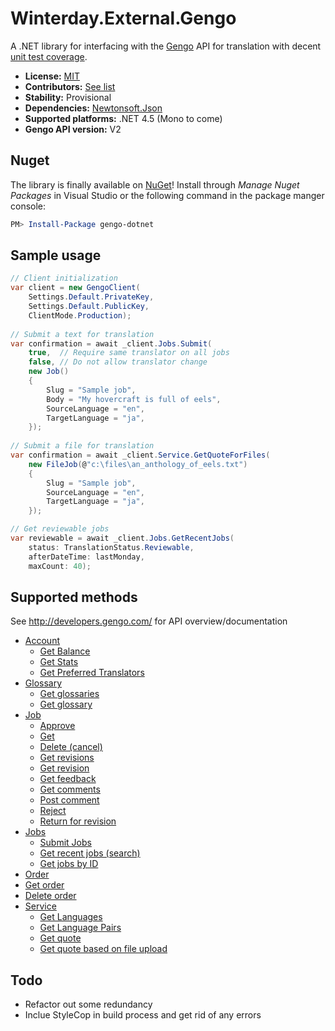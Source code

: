 Winterday.External.Gengo
========================

A .NET library for interfacing with the [Gengo](http://www.gengo.com)
API for translation with decent [unit test coverage](TESTING.md).

* **License:** [MIT](COPYING)
* **Contributors:** [See list](CONTRIBUTORS.md)
* **Stability:** Provisional
* **Dependencies:** [Newtonsoft.Json](https://github.com/JamesNK/Newtonsoft.Json/)
* **Supported platforms:** .NET 4.5 (Mono to come)
* **Gengo API version:** V2

Nuget
-----

The library is finally available on [NuGet](https://www.nuget.org/packages/gengo-dotnet/)! Install through *Manage Nuget Packages* in  Visual Studio or the following command in the package manger console:

```powershell
PM> Install-Package gengo-dotnet
```

Sample usage
------------

```csharp
// Client initialization
var client = new GengoClient(
    Settings.Default.PrivateKey,
    Settings.Default.PublicKey,
    ClientMode.Production);
        
// Submit a text for translation
var confirmation = await _client.Jobs.Submit(
    true,  // Require same translator on all jobs
    false, // Do not allow translator change
    new Job()
    {
        Slug = "Sample job",
        Body = "My hovercraft is full of eels",
        SourceLanguage = "en",
        TargetLanguage = "ja",
    });
    
// Submit a file for translation
var confirmation = await _client.Service.GetQuoteForFiles(
    new FileJob(@"c:\files\an_anthology_of_eels.txt")
    {
        Slug = "Sample job",
        SourceLanguage = "en",
        TargetLanguage = "ja",
    });

// Get reviewable jobs
var reviewable = await _client.Jobs.GetRecentJobs(
    status: TranslationStatus.Reviewable,
    afterDateTime: lastMonday,
    maxCount: 40);

```

Supported methods
-----------------

See http://developers.gengo.com/ for API overview/documentation

* [Account](http://developers.gengo.com/v2/api_methods/account/)
  * [Get Balance](http://developers.gengo.com/v2/api_methods/account/#balance-get)
  * [Get Stats](http://developers.gengo.com/v2/api_methods/account/#stats-get)
  * [Get Preferred Translators](http://developers.gengo.com/v2/api_methods/account/#preferred-translators-get)
* [Glossary](http://developers.gengo.com/v2/api_methods/glossary/)
  * [Get glossaries](http://developers.gengo.com/v2/api_methods/glossary/#glossaries-get)
  * [Get glossary](http://developers.gengo.com/v2/api_methods/glossary/#glossary-get)
* [Job](http://developers.gengo.com/v2/api_methods/job/)
  * [Approve](http://developers.gengo.com/v2/api_methods/job/#job-put)
  * [Get](http://developers.gengo.com/v2/api_methods/job/#job-get)
  * [Delete (cancel)](http://developers.gengo.com/v2/api_methods/job/#job-delete)
  * [Get revisions](http://developers.gengo.com/v2/api_methods/job/#revisions-get)
  * [Get revision](http://developers.gengo.com/v2/api_methods/job/#revision-get)
  * [Get feedback](http://developers.gengo.com/v2/api_methods/job/#feedback-get)
  * [Get comments](http://developers.gengo.com/v2/api_methods/job/#comments-get)
  * [Post comment](http://developers.gengo.com/v2/api_methods/job/#comment-post)
  * [Reject](http://developers.gengo.com/v2/api_methods/job/#job-put)
  * [Return for revision](http://developers.gengo.com/v2/api_methods/job/#job-put)
* [Jobs](http://developers.gengo.com/v2/api_methods/jobs/)
  * [Submit Jobs](http://developers.gengo.com/v2/api_methods/jobs/#jobs-post)
  * [Get recent jobs (search)](http://developers.gengo.com/v2/api_methods/jobs/#jobs-get)
  * [Get jobs by ID](http://developers.gengo.com/v2/api_methods/jobs/#jobs-by-id-get)
* [Order](http://developers.gengo.com/v2/api_methods/order/)
 * [Get order](http://developers.gengo.com/v2/api_methods/order/#order-get)
 * [Delete order](http://developers.gengo.com/v2/api_methods/order/#order-delete)
* [Service](http://developers.gengo.com/v2/api_methods/service/)
  * [Get Languages](http://developers.gengo.com/v2/api_methods/service/#languages-get)
  * [Get Language Pairs](http://developers.gengo.com/v2/api_methods/service/#language-pairs-get)
  * [Get quote](http://developers.gengo.com/v2/api_methods/service/#quote-post)
  * [Get quote based on file upload](http://developers.gengo.com/v2/api_methods/service/#quote-files-post)

Todo
----

* Refactor out some redundancy
* Inclue StyleCop in build process and get rid of any errors
